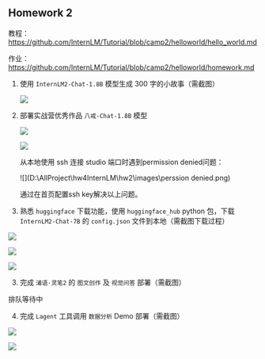 ## Homework 2

教程： https://github.com/InternLM/Tutorial/blob/camp2/helloworld/hello_world.md

作业： https://github.com/InternLM/Tutorial/blob/camp2/helloworld/homework.md

1. 使用 `InternLM2-Chat-1.8B` 模型生成 300 字的小故事（需截图）

   ![](D:\AllProject\hw4InternLM\hw2\images\img1.png)

2. 部署实战营优秀作品 `八戒-Chat-1.8B` 模型

   ![](D:\AllProject\hw4InternLM\hw2\images\bajie.png)

   ![](D:\AllProject\hw4InternLM\hw2\images\猪猪chat.png)

   从本地使用 ssh 连接 studio 端口时遇到permission denied问题：

   ![](D:\AllProject\hw4InternLM\hw2\images\perssion denied.png)

   通过在首页配置ssh key解决以上问题。

3. 熟悉 `huggingface` 下载功能，使用 `huggingface_hub` python 包，下载 `InternLM2-Chat-7B` 的 `config.json` 文件到本地（需截图下载过程）

![](D:\AllProject\hw4InternLM\hw2\images\load.png)

![](D:\AllProject\hw4InternLM\hw2\images\load_config.png)

![](D:\AllProject\hw4InternLM\hw2\images\load2.png)

3. 完成 `浦语·灵笔2` 的 `图文创作` 及 `视觉问答` 部署（需截图）

排队等待中

4. 完成 `Lagent` 工具调用 `数据分析` Demo 部署（需截图）

![](D:\AllProject\hw4InternLM\hw2\images\Lagnet1.png)

![](D:\AllProject\hw4InternLM\hw2\images\Lagent2.png)
